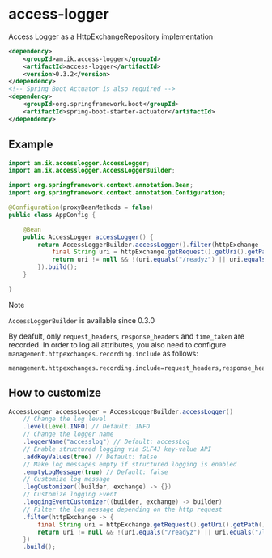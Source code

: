 # access-logger
Access Logger as a HttpExchangeRepository implementation 

```xml
<dependency>
	<groupId>am.ik.access-logger</groupId>
	<artifactId>access-logger</artifactId>
	<version>0.3.2</version>
</dependency>
<!-- Spring Boot Actuator is also required -->
<dependency>
	<groupId>org.springframework.boot</groupId>
	<artifactId>spring-boot-starter-actuator</artifactId>
</dependency>
```


## Example

```java
import am.ik.accesslogger.AccessLogger;
import am.ik.accesslogger.AccessLoggerBuilder;

import org.springframework.context.annotation.Bean;
import org.springframework.context.annotation.Configuration;

@Configuration(proxyBeanMethods = false)
public class AppConfig {

	@Bean
	public AccessLogger accessLogger() {
		return AccessLoggerBuilder.accessLogger().filter(httpExchange -> {
			final String uri = httpExchange.getRequest().getUri().getPath();
			return uri != null && !(uri.equals("/readyz") || uri.equals("/livez") || uri.startsWith("/actuator"));
		}).build();
	}

}
```

> [!NOTE]
> `AccessLoggerBuilder` is available since 0.3.0 


By deafult, only `request_headers`, `response_headers` and `time_taken` are recorded.
In order to log all attributes, you also need to configure `management.httpexchanges.recording.include` as follows:

```properties
management.httpexchanges.recording.include=request_headers,response_headers,remote_address,principal,time_taken
```

## How to customize

```java
AccessLogger accessLogger = AccessLoggerBuilder.accessLogger()
	// Change the log level
	.level(Level.INFO) // Default: INFO
	// Change the logger name
	.loggerName("accesslog") // Default: accessLog
	// Enable structured logging via SLF4J key-value API
	.addKeyValues(true) // Default: false
	// Make log messages empty if structured logging is enabled
	.emptyLogMessage(true) // Default: false
	// Customize log message
	.logCustomizer((builder, exchange) -> {})
	// Customize logging Event
	.loggingEventCustomizer((builder, exchange) -> builder)
	// Filter the log message depending on the http request
	.filter(httpExchange -> {
		final String uri = httpExchange.getRequest().getUri().getPath();
		return uri != null && !(uri.equals("/readyz") || uri.equals("/livez") || uri.startsWith("/actuator"));
	})
	.build();
```